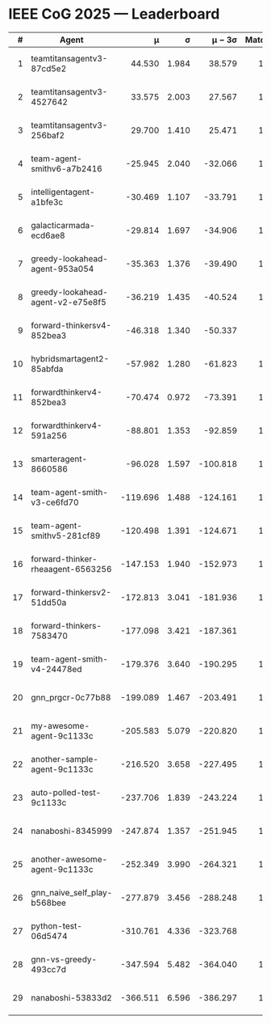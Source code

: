 # IEEE CoG 2025 — Leaderboard

| # | Agent | μ | σ | μ − 3σ | Matches | Updated |
|---:|---|---:|---:|---:|---:|---|
| 1 | teamtitansagentv3-87cd5e2 | 44.530 | 1.984 | 38.579 | 1232 | 2025-08-17 21:39 |
| 2 | teamtitansagentv3-4527642 | 33.575 | 2.003 | 27.567 | 1300 | 2025-08-17 21:39 |
| 3 | teamtitansagentv3-256baf2 | 29.700 | 1.410 | 25.471 | 1372 | 2025-08-17 21:39 |
| 4 | team-agent-smithv6-a7b2416 | -25.945 | 2.040 | -32.066 | 1080 | 2025-08-17 21:39 |
| 5 | intelligentagent-a1bfe3c | -30.469 | 1.107 | -33.791 | 1059 | 2025-08-17 21:39 |
| 6 | galacticarmada-ecd6ae8 | -29.814 | 1.697 | -34.906 | 1440 | 2025-08-17 21:39 |
| 7 | greedy-lookahead-agent-953a054 | -35.363 | 1.376 | -39.490 | 1180 | 2025-08-17 21:39 |
| 8 | greedy-lookahead-agent-v2-e75e8f5 | -36.219 | 1.435 | -40.524 | 1480 | 2025-08-17 21:39 |
| 9 | forward-thinkersv4-852bea3 | -46.318 | 1.340 | -50.337 | 906 | 2025-08-17 21:39 |
| 10 | hybridsmartagent2-85abfda | -57.982 | 1.280 | -61.823 | 1208 | 2025-08-17 21:39 |
| 11 | forwardthinkerv4-852bea3 | -70.474 | 0.972 | -73.391 | 1013 | 2025-08-17 21:39 |
| 12 | forwardthinkerv4-591a256 | -88.801 | 1.353 | -92.859 | 1076 | 2025-08-17 21:39 |
| 13 | smarteragent-8660586 | -96.028 | 1.597 | -100.818 | 1080 | 2025-08-17 21:39 |
| 14 | team-agent-smith-v3-ce6fd70 | -119.696 | 1.488 | -124.161 | 1340 | 2025-08-17 21:39 |
| 15 | team-agent-smithv5-281cf89 | -120.498 | 1.391 | -124.671 | 1300 | 2025-08-17 21:39 |
| 16 | forward-thinker-rheaagent-6563256 | -147.153 | 1.940 | -152.973 | 1256 | 2025-08-17 21:39 |
| 17 | forward-thinkersv2-51dd50a | -172.813 | 3.041 | -181.936 | 1256 | 2025-08-17 21:39 |
| 18 | forward-thinkers-7583470 | -177.098 | 3.421 | -187.361 | 980 | 2025-08-17 21:39 |
| 19 | team-agent-smith-v4-24478ed | -179.376 | 3.640 | -190.295 | 1260 | 2025-08-17 21:39 |
| 20 | gnn_prgcr-0c77b88 | -199.089 | 1.467 | -203.491 | 1240 | 2025-08-17 21:39 |
| 21 | my-awesome-agent-9c1133c | -205.583 | 5.079 | -220.820 | 1580 | 2025-08-17 21:39 |
| 22 | another-sample-agent-9c1133c | -216.520 | 3.658 | -227.495 | 1160 | 2025-08-17 21:39 |
| 23 | auto-polled-test-9c1133c | -237.706 | 1.839 | -243.224 | 1040 | 2025-08-17 21:39 |
| 24 | nanaboshi-8345999 | -247.874 | 1.357 | -251.945 | 1220 | 2025-08-17 21:39 |
| 25 | another-awesome-agent-9c1133c | -252.349 | 3.990 | -264.321 | 1200 | 2025-08-17 21:39 |
| 26 | gnn_naive_self_play-b568bee | -277.879 | 3.456 | -288.248 | 1040 | 2025-08-17 21:39 |
| 27 | python-test-06d5474 | -310.761 | 4.336 | -323.768 | 920 | 2025-08-17 21:39 |
| 28 | gnn-vs-greedy-493cc7d | -347.594 | 5.482 | -364.040 | 1220 | 2025-08-17 21:39 |
| 29 | nanaboshi-53833d2 | -366.511 | 6.596 | -386.297 | 1120 | 2025-08-17 21:39 |
